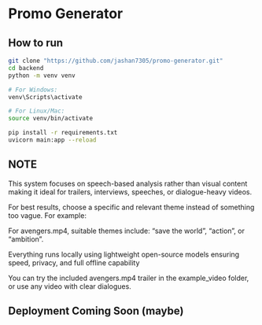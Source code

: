 # Promo Generator

## How to run
```bash
git clone "https://github.com/jashan7305/promo-generator.git"
cd backend
python -m venv venv

# For Windows:
venv\Scripts\activate

# For Linux/Mac:
source venv/bin/activate

pip install -r requirements.txt
uvicorn main:app --reload
```
## NOTE

This system focuses on speech-based analysis rather than visual content
making it ideal for trailers, interviews, speeches, or dialogue-heavy videos.

For best results, choose a specific and relevant theme instead
of something too vague.
For example:

For avengers.mp4,
suitable themes include:
“save the world”, “action”, or “ambition”.

Everything runs locally using lightweight open-source models
ensuring speed, privacy, and full offline capability

You can try the included avengers.mp4 trailer in the example_video folder,
or use any video with clear dialogues.

## Deployment Coming Soon (maybe)